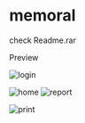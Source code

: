 # memoral
check Readme.rar

Preview


![login](https://user-images.githubusercontent.com/41515539/141741534-49f92b56-f376-4e1b-89e8-d51a9dc7c75c.png)

![home](https://user-images.githubusercontent.com/41515539/141741564-435db5af-3d15-4ea3-a791-283ad2fb430b.png)
![report](https://user-images.githubusercontent.com/41515539/141741527-24c5e21b-3a80-457e-a45d-6f288a373078.png)

![print](https://user-images.githubusercontent.com/41515539/141742097-bab350b6-8f7f-4948-9854-e37f4c334e6a.png)
